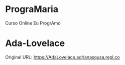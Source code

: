 # PrograMaria
Curso Online Eu ProgrAmo
# Ada-Lovelace
Original URL: https://AdaLovelace.adrianasousa.repl.co
